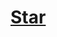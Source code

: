 # <a class="github-button" href="https://github.com/ververica/flink-cdc-connectors" data-color-scheme="no-preference: dark_high_contrast; light: dark_high_contrast; dark: dark_high_contrast;" data-size="large" data-show-count="true" aria-label="Star ververica/flink-cdc-connectors on GitHub">Star</a>